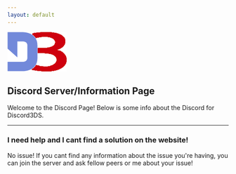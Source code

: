 ```yaml
---
layout: default
---
```

<link rel="shortcut icon" type="image/x-icon" href="Images/favicon.ico">
<img src="Images/logo.png">

## Discord Server/Information Page

Welcome to the Discord Page! Below is some info about the Discord for Discord3DS.

---
### I need help and I cant find a solution on the website!

No issue! If you cant find any information about the issue you're having, you can join the server and ask fellow peers or me about your issue!


